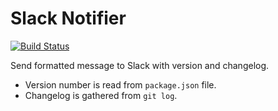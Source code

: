 # Slack Notifier

[![Build Status](https://travis-ci.org/spuf/slack-notifier.svg?branch=master)](https://travis-ci.org/spuf/slack-notifier)

Send formatted message to Slack with version and changelog.
 - Version number is read from `package.json` file.
 - Changelog is gathered from `git log`.
